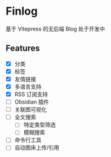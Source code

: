 # Finlog

基于 Vitepress 的无后端 Blog
处于开发中

## Features

- [x] 分类
- [x] 标签
- [x] 友情链接
- [x] 多语言支持
- [x] RSS 订阅支持
- [ ] Obsidian 插件
- [ ] 关联图可视化
- [ ] 全文搜索
    - [ ] 特定类型筛选
    - [ ] 模糊搜索
- [ ] 命令行工具
- [ ] 自动图床上传/引用
